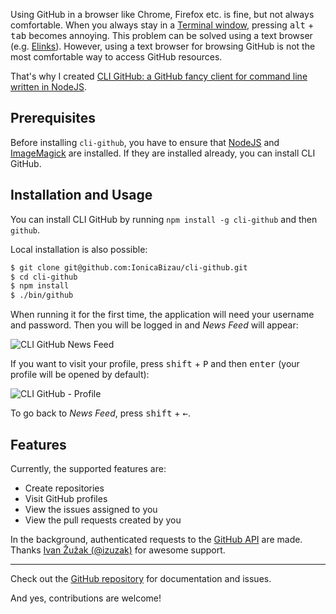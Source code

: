 Using GitHub in a browser like Chrome, Firefox etc. is fine, but not always comfortable. When you always stay in a [Terminal window](http://en.wikipedia.org/wiki/Terminal_emulator), pressing <kbd>alt</kbd> + <kbd>tab</kbd> becomes annoying. This problem can be solved using a text browser (e.g. [Elinks](http://elinks.or.cz/)). However, using a text browser for browsing GitHub is not the most comfortable way to access GitHub resources.

That's why I created [CLI GitHub: a GitHub fancy client for command line written in NodeJS](https://github.com/IonicaBizau/cli-github).

## Prerequisites
Before installing `cli-github`, you have to ensure that [NodeJS](http://nodejs.org) and [ImageMagick](http://www.imagemagick.org) are installed. If they are installed already, you can install CLI GitHub.

## Installation and Usage
You can install CLI GitHub by running `npm install -g cli-github` and then `github`.

Local installation is also possible:

```sh
$ git clone git@github.com:IonicaBizau/cli-github.git
$ cd cli-github
$ npm install
$ ./bin/github
```

When running it for the first time, the application will need your username and password. Then you will be logged in and *News Feed* will appear:

![CLI GitHub News Feed](https://raw.githubusercontent.com/IonicaBizau/cli-github/master/screenshots/news-feed.png)

If you want to visit your profile, press <kbd>shift</kbd> + <kbd>P</kbd> and then <kbd>enter</kbd> (your profile will be opened by default):

![CLI GitHub - Profile](https://raw.githubusercontent.com/IonicaBizau/cli-github/master/screenshots/profile.png)

To go back to *News Feed*, press <kbd>shift</kbd> + <kbd>←</kbd>.

## Features
Currently, the supported features are:

 - Create repositories
 - Visit GitHub profiles
 - View the issues assigned to you
 - View the pull requests created by you

In the background, authenticated requests to the [GitHub API](https://developer.github.com/v3/) are made. Thanks [Ivan Žužak (@izuzak)](https://github.com/izuzak) for awesome support.

---

Check out the [GitHub repository](https://github.com/IonicaBizau/cli-github) for documentation and issues.

And yes, contributions are welcome!
